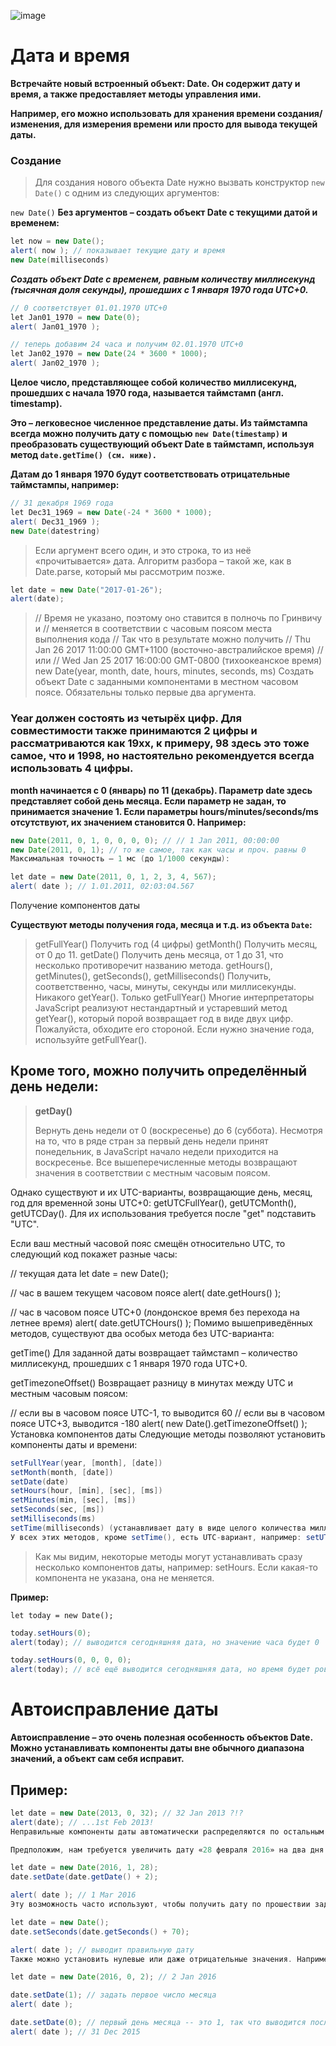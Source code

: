 ![image](https://github.com/user-attachments/assets/0c998d3d-e24e-421c-a249-1e2dcb9557ec)


# Дата и время

**Встречайте новый встроенный объект: Date. Он содержит дату и время, а также предоставляет методы управления ими.**

**Например, его можно использовать для хранения времени создания/изменения, для измерения времени или просто для вывода текущей даты.**

### Создание
> Для создания нового объекта Date нужно вызвать конструктор ```new Date()``` с одним из следующих аргументов:

```new Date()```
**Без аргументов – создать объект Date с текущими датой и временем:**
```java
let now = new Date();
alert( now ); // показывает текущие дату и время
new Date(milliseconds)
```
***Создать объект Date с временем, равным количеству миллисекунд (тысячная доля секунды), прошедших с 1 января 1970 года UTC+0.***
```java
// 0 соответствует 01.01.1970 UTC+0
let Jan01_1970 = new Date(0);
alert( Jan01_1970 );

// теперь добавим 24 часа и получим 02.01.1970 UTC+0
let Jan02_1970 = new Date(24 * 3600 * 1000);
alert( Jan02_1970 );
```
**Целое число, представляющее собой количество миллисекунд, прошедших с начала 1970 года, называется таймстамп (англ. timestamp).**

**Это – легковесное численное представление даты. Из таймстампа всегда можно получить дату с помощью ``new Date(timestamp)`` и преобразовать существующий объект Date в таймстамп, используя метод ``date.getTime() (см. ниже).``**

**Датам до 1 января 1970 будут соответствовать отрицательные таймстампы, например:**
```java
// 31 декабря 1969 года
let Dec31_1969 = new Date(-24 * 3600 * 1000);
alert( Dec31_1969 );
new Date(datestring)
```
> Если аргумент всего один, и это строка, то из неё «прочитывается» дата. Алгоритм разбора – такой же, как в Date.parse, который мы рассмотрим позже.
```java
let date = new Date("2017-01-26");
alert(date);
```

>// Время не указано, поэтому оно ставится в полночь по Гринвичу и
// меняется в соответствии с часовым поясом места выполнения кода
// Так что в результате можно получить
// Thu Jan 26 2017 11:00:00 GMT+1100 (восточно-австралийское время)
// или
// Wed Jan 25 2017 16:00:00 GMT-0800 (тихоокеанское время)
new Date(year, month, date, hours, minutes, seconds, ms)
Создать объект Date с заданными компонентами в местном часовом поясе. Обязательны только первые два аргумента.

### Year должен состоять из четырёх цифр. Для совместимости также принимаются 2 цифры и рассматриваются как 19xx, к примеру, 98 здесь это тоже самое, что и 1998, но настоятельно рекомендуется всегда использовать 4 цифры.
**month начинается с 0 (январь) по 11 (декабрь).
Параметр date здесь представляет собой день месяца. Если параметр не задан, то принимается значение 1.
Если параметры hours/minutes/seconds/ms отсутствуют, их значением становится 0.
Например:**
```java
new Date(2011, 0, 1, 0, 0, 0, 0); // // 1 Jan 2011, 00:00:00
new Date(2011, 0, 1); // то же самое, так как часы и проч. равны 0
Максимальная точность – 1 мс (до 1/1000 секунды):

let date = new Date(2011, 0, 1, 2, 3, 4, 567);
alert( date ); // 1.01.2011, 02:03:04.567
```
Получение компонентов даты

**Существуют методы получения года, месяца и т.д. из объекта ``Date``:**

> getFullYear()
Получить год (4 цифры)
getMonth()
Получить месяц, от 0 до 11.
getDate()
Получить день месяца, от 1 до 31, что несколько противоречит названию метода.
getHours(), getMinutes(), getSeconds(), getMilliseconds()
Получить, соответственно, часы, минуты, секунды или миллисекунды.
Никакого getYear(). Только getFullYear()
Многие интерпретаторы JavaScript реализуют нестандартный и устаревший метод getYear(), который порой возвращает год в виде двух цифр. Пожалуйста, обходите его стороной. Если нужно значение года, используйте getFullYear().

## Кроме того, можно получить определённый день недели:

>**getDay()**
>
>Вернуть день недели от 0 (воскресенье) до 6 (суббота). Несмотря на то, что в ряде стран за первый день недели принят понедельник, в JavaScript начало недели приходится на воскресенье.
Все вышеперечисленные методы возвращают значения в соответствии с местным часовым поясом.

Однако существуют и их UTC-варианты, возвращающие день, месяц, год для временной зоны UTC+0: getUTCFullYear(), getUTCMonth(), getUTCDay(). Для их использования требуется после "get" подставить "UTC".

Если ваш местный часовой пояс смещён относительно UTC, то следующий код покажет разные часы:

// текущая дата
let date = new Date();

// час в вашем текущем часовом поясе
alert( date.getHours() );

// час в часовом поясе UTC+0 (лондонское время без перехода на летнее время)
alert( date.getUTCHours() );
Помимо вышеприведённых методов, существуют два особых метода без UTC-варианта:

getTime()
Для заданной даты возвращает таймстамп – количество миллисекунд, прошедших с 1 января 1970 года UTC+0.

getTimezoneOffset()
Возвращает разницу в минутах между UTC и местным часовым поясом:

// если вы в часовом поясе UTC-1, то выводится 60
// если вы в часовом поясе UTC+3, выводится -180
alert( new Date().getTimezoneOffset() );
Установка компонентов даты
Следующие методы позволяют установить компоненты даты и времени:
```java
setFullYear(year, [month], [date])
setMonth(month, [date])
setDate(date)
setHours(hour, [min], [sec], [ms])
setMinutes(min, [sec], [ms])
setSeconds(sec, [ms])
setMilliseconds(ms)
setTime(milliseconds) (устанавливает дату в виде целого количества миллисекунд, прошедших с 01.01.1970 UTC)
У всех этих методов, кроме setTime(), есть UTC-вариант, например: setUTCHours().
```
> Как мы видим, некоторые методы могут устанавливать сразу несколько компонентов даты, например: setHours. Если какая-то компонента не указана, она не меняется.

**Пример:**

```let today = new Date();```
```java
today.setHours(0);
alert(today); // выводится сегодняшняя дата, но значение часа будет 0

today.setHours(0, 0, 0, 0);
alert(today); // всё ещё выводится сегодняшняя дата, но время будет ровно 00:00:00.
```
# Автоисправление даты

**Автоисправление – это очень полезная особенность объектов Date. Можно устанавливать компоненты даты вне обычного диапазона значений, а объект сам себя исправит.**

## Пример:
```java
let date = new Date(2013, 0, 32); // 32 Jan 2013 ?!?
alert(date); // ...1st Feb 2013!
Неправильные компоненты даты автоматически распределяются по остальным.

Предположим, нам требуется увеличить дату «28 февраля 2016» на два дня. В зависимости от того, високосный это год или нет, результатом будет «2 марта» или «1 марта». Нам об этом думать не нужно. Просто прибавляем два дня. Объект Date позаботится об остальном:

let date = new Date(2016, 1, 28);
date.setDate(date.getDate() + 2);

alert( date ); // 1 Mar 2016
Эту возможность часто используют, чтобы получить дату по прошествии заданного отрезка времени. Например, получим дату «спустя 70 секунд с текущего момента»:

let date = new Date();
date.setSeconds(date.getSeconds() + 70);

alert( date ); // выводит правильную дату
Также можно установить нулевые или даже отрицательные значения. Например:

let date = new Date(2016, 0, 2); // 2 Jan 2016

date.setDate(1); // задать первое число месяца
alert( date );

date.setDate(0); // первый день месяца -- это 1, так что выводится последнее число предыдущего месяца
alert( date ); // 31 Dec 2015
```
